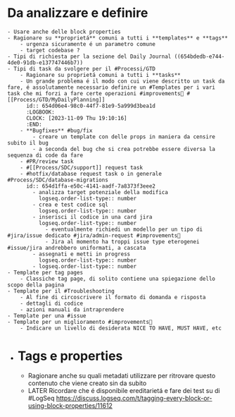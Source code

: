 # Da analizzare e definire
	- Usare anche delle block properties
	- Ragionare su **proprietá** comuni a tutti i **templates** e **tags**
		- urgenza sicuramente é un parametro comune
		- target codebase ?
	- Tipi di richiesta per la sezione del Daily Journal ((654bdedb-e744-4de0-91db-e137747446b7))
	- Tipi di task da svolgere per il #Processi/GTD
		- Ragionare su proprietá comuni a tutti i **tasks**
		- Un grande problema é il modo con cui viene descritto un task da fare, é assolutamente necessario definire un #Templates per i vari task che mi forzi a fare certe operazioni #improvements💪 #[[Process/GTD/MyDailyPlanning]]
		  id:: 654d06e4-98c0-44f7-81e9-5a999d3bea1d
		  :LOGBOOK:
		  CLOCK: [2023-11-09 Thu 19:10:16]
		  :END:
		- **Bugfixes** #bug/fix
			- creare un template con delle props in maniera da censire subito il bug
			- a seconda del bug che si crea potrebbe essere diversa la sequenza di code da fare
		- #PR/review task
		- #[[Process/SDC/support]] request task
		- #hotfix/database request task o in generale #Process/SDC/database-migrations
		  id:: 654d1ffa-e50c-4141-aadf-7a8373f3eee2
			- analizza target potenziale della modifica
			  logseq.order-list-type:: number
			- crea e test codice sql
			  logseq.order-list-type:: number
			- inserisci il codice in una card jira 
			  logseq.order-list-type:: number
				- eventualmente richiedi un modello per un tipo di #jira/issue dedicato #jira/admin-request #improvements💪
				- Jira al momento ha troppi issue type eterogenei #issue/jira andrebbero uniformati, a cascata
			- assegnati e metti in progress
			  logseq.order-list-type:: number
			- logseq.order-list-type:: number
	- Template per tag pages
		- Classiche tag page, di solito contiene una spiegazione dello scopo della pagina
	- Template per il #Troubleshooting
		- Al fine di circoscrivere il formato di domanda e risposta
		- dettagli di codice
		- azioni manuali da intraprendere
	- Template per una #issue
	- Template per un miglioramento #improvements💪
		- Indicare un livello di desiderata NICE TO HAVE, MUST HAVE, etc
- # Tags e properties
	- Ragionare anche su quali metadati utilizzare per ritrovare questo contenuto che viene creato sin da subito
	- LATER Ricordare che é disponibile  ereditarietá e fare dei test su di #LogSeq https://discuss.logseq.com/t/tagging-every-block-or-using-block-properties/11612